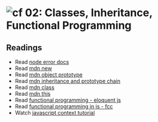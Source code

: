![cf](http://i.imgur.com/7v5ASc8.png) 02: Classes, Inheritance, Functional Programming
======================================================================================

## Readings

* Read [node error docs](https://nodejs.org/dist/latest-v6.x/docs/api/errors.html)
* Read [mdn new](https://developer.mozilla.org/en-US/docs/Web/JavaScript/Reference/Operators/new)
* Read [mdn object prototype](https://developer.mozilla.org/en-US/docs/Web/JavaScript/Reference/Global_Objects/Object/prototype)
* Read [mdn inheritance and prototype chain](https://developer.mozilla.org/en-US/docs/Web/JavaScript/Inheritance_and_the_prototype_chain)
* Read [mdn class](https://developer.mozilla.org/en-US/docs/Web/JavaScript/Reference/Classes)
* Read [mdn this](https://developer.mozilla.org/en-US/docs/Web/JavaScript/Reference/Operators/this)
* Read [functional programming - eloquent js](https://eloquentjavascript.net/1st_edition/chapter6.html)
* Read [functional programming in js - fcc](https://medium.freecodecamp.org/functional-programming-in-js-with-practical-examples-part-1-87c2b0dbc276)
* Watch [javascript context tutorial](https://www.youtube.com/watch?v=fjJoX9F_F5g)



